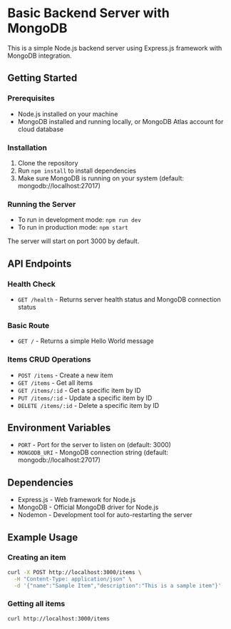 # Basic Backend Server with MongoDB

This is a simple Node.js backend server using Express.js framework with MongoDB integration.

## Getting Started

### Prerequisites
- Node.js installed on your machine
- MongoDB installed and running locally, or MongoDB Atlas account for cloud database

### Installation
1. Clone the repository
2. Run `npm install` to install dependencies
3. Make sure MongoDB is running on your system (default: mongodb://localhost:27017)

### Running the Server
- To run in development mode: `npm run dev`
- To run in production mode: `npm start`

The server will start on port 3000 by default.

## API Endpoints

### Health Check
- `GET /health` - Returns server health status and MongoDB connection status

### Basic Route
- `GET /` - Returns a simple Hello World message

### Items CRUD Operations
- `POST /items` - Create a new item
- `GET /items` - Get all items
- `GET /items/:id` - Get a specific item by ID
- `PUT /items/:id` - Update a specific item by ID
- `DELETE /items/:id` - Delete a specific item by ID

## Environment Variables
- `PORT` - Port for the server to listen on (default: 3000)
- `MONGODB_URI` - MongoDB connection string (default: mongodb://localhost:27017)

## Dependencies

- Express.js - Web framework for Node.js
- MongoDB - Official MongoDB driver for Node.js
- Nodemon - Development tool for auto-restarting the server

## Example Usage

### Creating an item
```bash
curl -X POST http://localhost:3000/items \
  -H "Content-Type: application/json" \
  -d '{"name":"Sample Item","description":"This is a sample item"}'
```

### Getting all items
```bash
curl http://localhost:3000/items
```